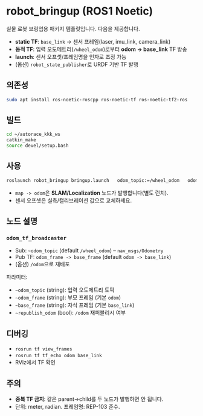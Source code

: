 # robot_bringup (ROS1 Noetic)

실물 로봇 브링업용 패키지 템플릿입니다. 다음을 제공합니다.
- **static TF**: `base_link` → 센서 프레임(laser, imu_link, camera_link)
- **동적 TF**: 입력 오도메트리(`/wheel_odom`)로부터 **odom → base_link** TF 방송
- **launch**: 센서 오프셋/프레임명을 인자로 조정 가능
- (옵션) `robot_state_publisher`로 URDF 기반 TF 발행

## 의존성
```bash
sudo apt install ros-noetic-roscpp ros-noetic-tf ros-noetic-tf2-ros                  ros-noetic-tf2-geometry-msgs ros-noetic-nav-msgs                  ros-noetic-robot-state-publisher ros-noetic-xacro
```

## 빌드
```bash
cd ~/autorace_kkk_ws
catkin_make
source devel/setup.bash
```

## 사용
```bash
roslaunch robot_bringup bringup.launch   odom_topic:=/wheel_odom   odom_frame:=odom   base_frame:=base_link   laser_xyz:="0.23 0.00 0.18" laser_rpy:="0 0 0"   imu_xyz:="0.00 0.00 0.10"   imu_rpy:="0 0 0"   cam_xyz:="0.12 0.03 0.18"   cam_rpy:="1.5708 0 1.5708"
```

- `map -> odom`은 **SLAM/Localization** 노드가 발행합니다(별도 런치).
- 센서 오프셋은 실측/캘리브레이션 값으로 교체하세요.

## 노드 설명
### `odom_tf_broadcaster`
- Sub: `~odom_topic` (default `/wheel_odom`) – `nav_msgs/Odometry`
- Pub TF: `odom_frame -> base_frame` (default `odom -> base_link`)
- (옵션) `/odom`으로 재배포

파라미터:
- `~odom_topic` (string): 입력 오도메트리 토픽
- `~odom_frame` (string): 부모 프레임 (기본 `odom`)
- `~base_frame` (string): 자식 프레임 (기본 `base_link`)
- `~republish_odom` (bool): `/odom` 재퍼블리시 여부

## 디버깅
- `rosrun tf view_frames`
- `rosrun tf tf_echo odom base_link`
- RViz에서 TF 확인

## 주의
- **중복 TF 금지**: 같은 parent→child를 두 노드가 발행하면 안 됩니다.
- 단위: meter, radian. 프레임명: REP-103 준수.
